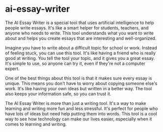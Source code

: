 # ai-essay-writer

The AI Essay Writer is a special tool that uses artificial intelligence to help people write essays. It's like a smart helper for students, teachers, and anyone who needs to write. This tool understands what you want to write about and helps you create essays that are interesting and well-organized.

Imagine you have to write about a difficult topic for school or work. Instead of feeling stuck, you can use this tool. It's like having a friend who is really good at writing. You tell the tool your topic, and it gives you a great essay. It's simple to use, so anyone can try it, even if they're not a computer expert.

One of the best things about this tool is that it makes sure every essay is unique. This means you don't have to worry about copying someone else's work. It's like having your own ideas but written in a better way. The tool also keeps your information safe, so you can trust it.

The AI Essay Writer is more than just a writing tool. It's a way to make learning and writing more fun and less stressful. It's perfect for people who have lots of ideas but need help putting them into words. This tool is a cool way to see how technology can make our lives easier, especially when it comes to learning and writing.





